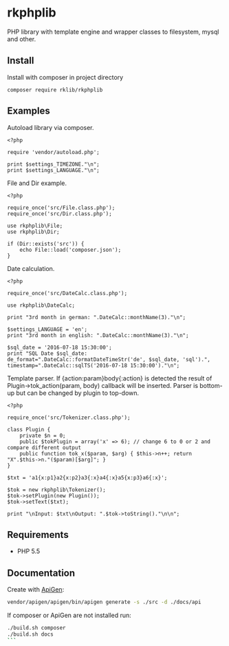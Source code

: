 # rkphplib
PHP library with template engine and wrapper classes to filesystem, mysql and other.

## Install

Install with composer in project directory

```
composer require rklib/rkphplib
```


## Examples

Autoload library via composer.

```
<?php

require 'vendor/autoload.php';

print $settings_TIMEZONE."\n";
print $settings_LANGUAGE."\n";
```

File and Dir example.

```
<?php

require_once('src/File.class.php');
require_once('src/Dir.class.php');

use rkphplib\File;
use rkphplib\Dir;

if (Dir::exists('src')) {
	echo File::load('composer.json');
}
```

Date calculation.

```
<?php

require_once('src/DateCalc.class.php');

use rkphplib\DateCalc;

print "3rd month in german: ".DateCalc::monthName(3)."\n";

$settings_LANGUAGE = 'en';
print "3rd month in english: ".DateCalc::monthName(3)."\n";

$sql_date = '2016-07-18 15:30:00';
print "SQL Date $sql_date: de_format=".DateCalc::formatDateTimeStr('de', $sql_date, 'sql').", timestamp=".DateCalc::sqlTS('2016-07-18 15:30:00')."\n";
```

Template parser. If {action:param}body{:action} is detected the result of Plugin->tok_action(param, body) callback will be inserted. 
Parser is bottom-up but can be changed by plugin to top-down.

```
<?php

require_once('src/Tokenizer.class.php');

class Plugin {
	private $n = 0;
	public $tokPlugin = array('x' => 6); // change 6 to 0 or 2 and compare different output
	public function tok_x($param, $arg) { $this->n++; return "X".$this->n."($param)[$arg]"; }
}

$txt = 'a1{x:p1}a2{x:p2}a3{:x}a4{:x}a5{x:p3}a6{:x}';

$tok = new rkphplib\Tokenizer();
$tok->setPlugin(new Plugin());
$tok->setText($txt);

print "\nInput: $txt\nOutput: ".$tok->toString()."\n\n";
```

## Requirements

- PHP 5.5


## Documentation

Create with [ApiGen](https://github.com/ApiGen/ApiGen):

```sh
vendor/apigen/apigen/bin/apigen generate -s ./src -d ./docs/api
```

If composer or ApiGen are not installed run:

````sh
./build.sh composer
./build.sh docs 
```

